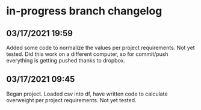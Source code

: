 # in-progress branch changelog

## 03/17/2021 19:59
Added some code to normalize the values per project requirements. Not yet tested. Did this work on a different computer, so for commit/push everything is getting pushed thanks to dropbox.

## 03/17/2021 09:45
Began project. Loaded csv into df, have written code to calculate overweight per project requirements. Not yet tested.